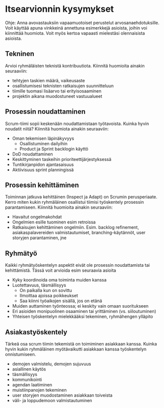 # Itsearvionnin kysymykset

Ohje: Anna avovastauksiin vapaamuotoiset perustelut arvosanaehdotuksille. Voit käyttää apuna vinkkeinä annettuna esimerkkejä asioista, joihin voi kiinnittää huomiota. Voit myös kertoa vapaasti mielestäsi olennaisista asioista.

## Tekninen

Arvioi ryhmäläisten teknistä kontribuutiota. Kiinnitä huomioita ainakin seuraaviin:
- tehtyjen taskien määrä, vaikeusaste
- osallistumisesi teknisten ratkaisujen suunnitteluun
- tiimille tuomasi lisäarvo tai erityisosaaminen
- projektin aikana muodostuneet vastuualueet

## Prosessin noudattaminen

Scrum-tiimi sopii keskenään noudattamistaan työtavoista. Kuinka hyvin noudatit niitä? Kiinnitä huomiota ainakin seuraaviin:
- Oman tekemisen läpinäkyvyys
  - Osallistuminen dailyihin
  - Product ja Sprint backlogin käyttö
- DoD noudattaminen
- Keskittyminen taskeihin prioriteettijärjestyksessä  
- Tuntikirjanpidon ajantasaisuus
- Aktiivisuus sprint planningissä

## Prosessin kehittäminen

Toiminnan jatkuva kehittäinen (Inspect ja Adapt) on Scrumin perusperiaate. Kerro miten kukin ryhmäläinen osallistui tiimisi työskentely prosessin parantamiseen. Kiinnitä huomioita ainakin seuraaviin:
- Havaitut ongelmakohdat
- Ongelmien esille tuominen esim retroissa
- Ratkaisujen kehittäminen ongelmiin. Esim. backlog refinement, asiakaspalavereiden valmistautumiset, branching-käytännöt, user storyjen parantaminen, jne

## Ryhmätyö

Kaikki ryhmätyöskentelyn aspektit eivät ole prosessin noudattamista tai kehittämistä. Tässä voit arvioida esim seuraavia asioita
- Kyky koordinoida oma toiminta muiden kanssa
- Luotettavuus, täsmällisyys
  - On paikalla kun on sovittu
  - Ilmoittaa ajoissa poikkeukset
  - Saa kiinni työaikojen sisällä, jos on etänä
- Muiden auttaminen työnteossa; ei keskity vain omaan suoritukseen
- Eri asioiden monipuolinen osaaminen tai yrittäminen (vs. siiloutuminen)
- Yhteisen työskentelyn mielekkääksi tekeminen, ryhmähengen ylläpito

## Asiakastyöskentely

Tärkeä osa scrum tiimin tekemistä on toimiminen asiakkaan kanssa. Kuinka hyvin kukin ryhmäläinen myötävaikutti asiakkaan kanssa työskentelyn onnistumiseen.
- demojen valmistelu, demojen sujuvuus
- asiallinen käytös
- täsmällisyys
- kommunikointi
- agendan laatiminen
- muistiinpanojen tekeminen
- user storyjen muodostaminen asiakkaan toiveista
- väli- ja loppudemoon valmistautuminen
